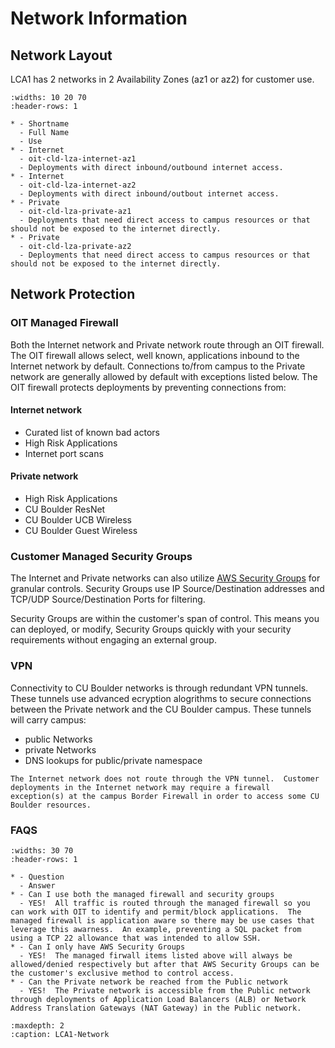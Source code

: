 # Network Information

## Network Layout

LCA1 has 2 networks in 2 Availability Zones (az1 or az2) for customer use.

```{list-table} Customer Networks
:widths: 10 20 70
:header-rows: 1

* - Shortname
  - Full Name
  - Use
* - Internet
  - oit-cld-lza-internet-az1
  - Deployments with direct inbound/outbound internet access.
* - Internet
  - oit-cld-lza-internet-az2
  - Deployments with direct inbound/outbout internet access.
* - Private
  - oit-cld-lza-private-az1
  - Deployments that need direct access to campus resources or that should not be exposed to the internet directly.
* - Private
  - oit-cld-lza-private-az2
  - Deployments that need direct access to campus resources or that should not be exposed to the internet directly.

```
## Network Protection

### OIT Managed Firewall

Both the Internet network and Private network route through an OIT firewall.  The OIT firewall allows select, well known, applications inbound to the Internet network by default.  Connections to/from campus to the Private network are generally allowed by default with exceptions listed below.  The OIT firewall protects deployments by preventing connections from:

#### Internet network
- Curated list of known bad actors 
- High Risk Applications
- Internet port scans

#### Private network
- High Risk Applications
- CU Boulder ResNet
- CU Boulder UCB Wireless
- CU Boulder Guest Wireless


### Customer Managed Security Groups

The Internet and Private networks can also utilize [AWS Security Groups](https://docs.aws.amazon.com/vpc/latest/userguide/vpc-security-groups.html) for granular controls.  Security Groups use IP Source/Destination addresses and TCP/UDP Source/Destination Ports for filtering.

Security Groups are within the customer's span of control.  This means you can deployed, or modify, Security Groups quickly with your security requirements without engaging an external group.   

### VPN
Connectivity to CU Boulder networks is through redundant VPN tunnels.  These tunnels use advanced ecryption alogrithms to secure connections between the Private network and the CU Boulder campus.  These tunnels will carry campus:
- public Networks
- private Networks
- DNS lookups for public/private namespace

```{note}
The Internet network does not route through the VPN tunnel.  Customer deployments in the Internet network may require a firewall exception(s) at the campus Border Firewall in order to access some CU Boulder resources.
```


### FAQS

```{list-table} Frequently Asked Questions
:widths: 30 70
:header-rows: 1

* - Question
  - Answer
* - Can I use both the managed firewall and security groups
  - YES!  All traffic is routed through the managed firewall so you can work with OIT to identify and permit/block applications.  The managed firewall is application aware so there may be use cases that leverage this awarness.  An example, preventing a SQL packet from using a TCP 22 allowance that was intended to allow SSH.
* - Can I only have AWS Security Groups
  - YES!  The managed firwall items listed above will always be allowed/denied respectively but after that AWS Security Groups can be the customer's exclusive method to control access.
* - Can the Private network be reached from the Public network
  - YES!  The Private network is accessible from the Public network through deployments of Application Load Balancers (ALB) or Network Address Translation Gateways (NAT Gateway) in the Public network.
```

```{toctree}
:maxdepth: 2
:caption: LCA1-Network
```  
